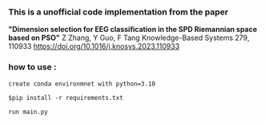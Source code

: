 ### This is a unofficial code implementation from the paper

**"Dimension selection for EEG classification in the SPD Riemannian space based on PSO"**
Z Zhang, Y Guo, F Tang
Knowledge-Based Systems 279, 110933
https://doi.org/10.1016/j.knosys.2023.110933

### how to use : 

```
create conda environmnet with python=3.10

$pip install -r requirements.txt

run main.py

```
